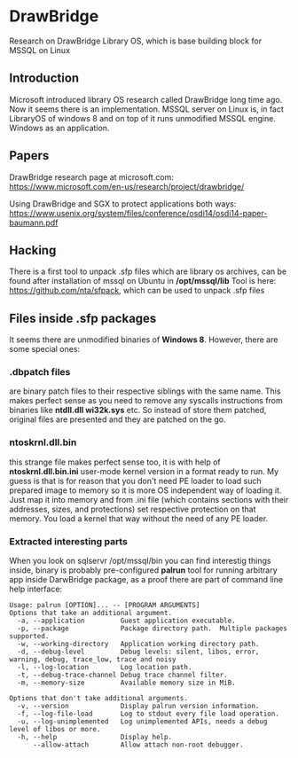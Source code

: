 # DrawBridge
Research on DrawBridge Library OS, which is base building block for MSSQL on Linux

## Introduction
Microsoft introduced library OS research called DrawBridge long time ago. Now it seems there is an implementation. MSSQL server on Linux is, in fact LibraryOS of windows 8  and on top of it runs unmodified MSSQL engine. Windows as an application.

## Papers

DrawBridge research page at microsoft.com:
https://www.microsoft.com/en-us/research/project/drawbridge/

Using DrawBridge and SGX to protect applications both ways:
https://www.usenix.org/system/files/conference/osdi14/osdi14-paper-baumann.pdf



## Hacking
There is a first tool to unpack .sfp files which are library os archives, can be found after installation of mssql on Ubuntu in **/opt/mssql/lib**
Tool is here: https://github.com/nta/sfpack, which can be used to unpack .sfp files 

## Files inside .sfp packages
It seems there are unmodified binaries of **Windows 8**. However, there are some special ones:
### .dbpatch files
are binary patch files to their respective siblings with the same name. This makes perfect sense as you need to remove any syscalls instructions from binaries like **ntdll.dll wi32k.sys** etc. So instead of store them patched, original files are presented and they are patched on the go.
### ntoskrnl.dll.bin
this strange file makes perfect sense too, it is with help of **ntoskrnl.dll.bin.ini** user-mode  kernel version in a format ready to run. My guess is that is for reason  that you don't need PE loader to load such prepared image to memory so it is more OS independent way of loading it. Just map it into memory and from .ini file (which contains sections with their addresses, sizes, and protections) set respective protection on that memory. You load a kernel that way without the need of any PE loader.

### Extracted interesting parts
When you look on sqlservr /opt/mssql/bin you can find interestig things inside, binary is probably pre-configured **palrun** tool for running arbitrary app inside DarwBridge package, as a proof there are part of command line help interface:

```
Usage: palrun [OPTION]... -- [PROGRAM ARGUMENTS]
Options that take an additional argument.
  -a, --application         Guest application executable.
  -p, --package             Package directory path.  Multiple packages supported.
  -w, --working-directory   Application working directory path.
  -d, --debug-level         Debug levels: silent, libos, error, warning, debug, trace_low, trace and noisy
  -l, --log-location        Log location path.
  -t, --debug-trace-channel Debug trace channel filter.
  -m, --memory-size         Available memory size in MiB.
  
Options that don't take additional arguments.
  -v, --version             Display palrun version information.
  -f, --log-file-load       Log to stdout every file load operation.
  -u, --log-unimplemented   Log unimplemented APIs, needs a debug level of libos or more.
  -h, --help                Display help.
      --allow-attach        Allow attach non-root debugger. 
```

